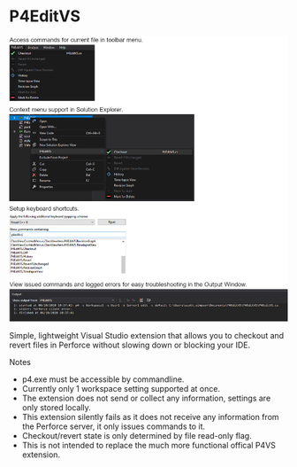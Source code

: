 # P4EditVS

![alt text](Screenshot.png "Example")

Simple, lightweight Visual Studio extension that allows you to checkout and revert files in Perforce without slowing down or blocking your IDE. 

Notes
* p4.exe must be accessible by commandline.
* Currently only 1 workspace setting supported at once.
* The extension does not send or collect any information, settings are only stored locally. 
* This extension silently fails as it does not receive any information from the Perforce server, it only issues commands to it.
* Checkout/revert state is only determined by file read-only flag.
* This is not intended to replace the much more functional offical P4VS extension.
